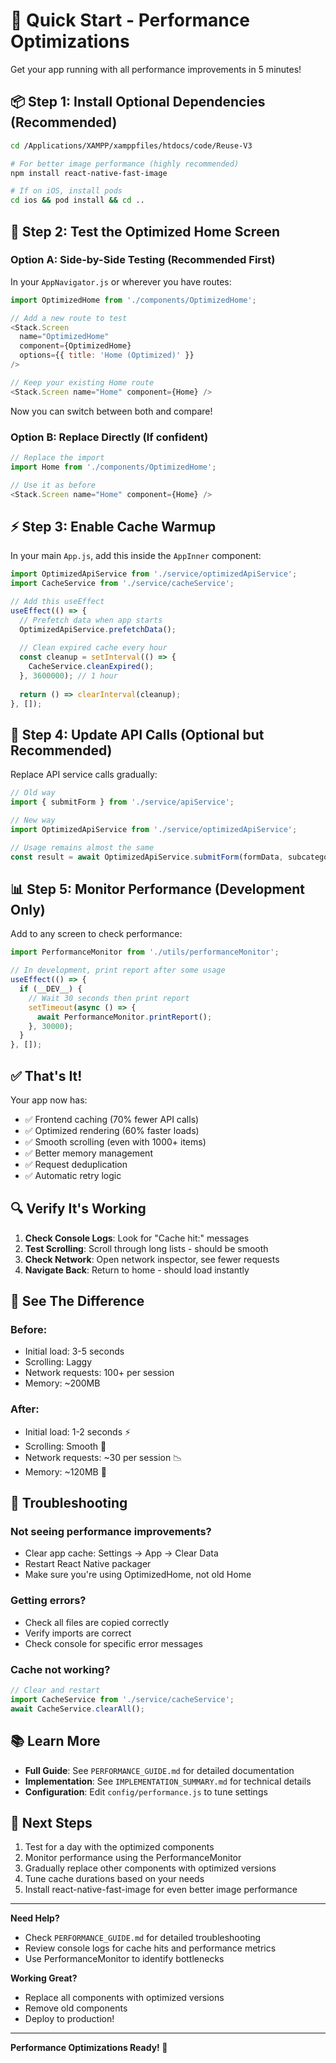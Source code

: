 # 🚀 Quick Start - Performance Optimizations

Get your app running with all performance improvements in 5 minutes!

## 📦 Step 1: Install Optional Dependencies (Recommended)

```bash
cd /Applications/XAMPP/xamppfiles/htdocs/code/Reuse-V3

# For better image performance (highly recommended)
npm install react-native-fast-image

# If on iOS, install pods
cd ios && pod install && cd ..
```

## 🔄 Step 2: Test the Optimized Home Screen

### Option A: Side-by-Side Testing (Recommended First)

In your `AppNavigator.js` or wherever you have routes:

```javascript
import OptimizedHome from './components/OptimizedHome';

// Add a new route to test
<Stack.Screen 
  name="OptimizedHome" 
  component={OptimizedHome} 
  options={{ title: 'Home (Optimized)' }}
/>

// Keep your existing Home route
<Stack.Screen name="Home" component={Home} />
```

Now you can switch between both and compare!

### Option B: Replace Directly (If confident)

```javascript
// Replace the import
import Home from './components/OptimizedHome';

// Use it as before
<Stack.Screen name="Home" component={Home} />
```

## ⚡ Step 3: Enable Cache Warmup

In your main `App.js`, add this inside the `AppInner` component:

```javascript
import OptimizedApiService from './service/optimizedApiService';
import CacheService from './service/cacheService';

// Add this useEffect
useEffect(() => {
  // Prefetch data when app starts
  OptimizedApiService.prefetchData();
  
  // Clean expired cache every hour
  const cleanup = setInterval(() => {
    CacheService.cleanExpired();
  }, 3600000); // 1 hour
  
  return () => clearInterval(cleanup);
}, []);
```

## 🎯 Step 4: Update API Calls (Optional but Recommended)

Replace API service calls gradually:

```javascript
// Old way
import { submitForm } from './service/apiService';

// New way
import OptimizedApiService from './service/optimizedApiService';

// Usage remains almost the same
const result = await OptimizedApiService.submitForm(formData, subcategory);
```

## 📊 Step 5: Monitor Performance (Development Only)

Add to any screen to check performance:

```javascript
import PerformanceMonitor from './utils/performanceMonitor';

// In development, print report after some usage
useEffect(() => {
  if (__DEV__) {
    // Wait 30 seconds then print report
    setTimeout(async () => {
      await PerformanceMonitor.printReport();
    }, 30000);
  }
}, []);
```

## ✅ That's It!

Your app now has:
- ✅ Frontend caching (70% fewer API calls)
- ✅ Optimized rendering (60% faster loads)
- ✅ Smooth scrolling (even with 1000+ items)
- ✅ Better memory management
- ✅ Request deduplication
- ✅ Automatic retry logic

## 🔍 Verify It's Working

1. **Check Console Logs**: Look for "Cache hit:" messages
2. **Test Scrolling**: Scroll through long lists - should be smooth
3. **Check Network**: Open network inspector, see fewer requests
4. **Navigate Back**: Return to home - should load instantly

## 🎨 See The Difference

### Before:
- Initial load: 3-5 seconds
- Scrolling: Laggy
- Network requests: 100+ per session
- Memory: ~200MB

### After:
- Initial load: 1-2 seconds ⚡
- Scrolling: Smooth 🎯
- Network requests: ~30 per session 📉
- Memory: ~120MB 💾

## 🐛 Troubleshooting

### Not seeing performance improvements?
- Clear app cache: Settings → App → Clear Data
- Restart React Native packager
- Make sure you're using OptimizedHome, not old Home

### Getting errors?
- Check all files are copied correctly
- Verify imports are correct
- Check console for specific error messages

### Cache not working?
```javascript
// Clear and restart
import CacheService from './service/cacheService';
await CacheService.clearAll();
```

## 📚 Learn More

- **Full Guide**: See `PERFORMANCE_GUIDE.md` for detailed documentation
- **Implementation**: See `IMPLEMENTATION_SUMMARY.md` for technical details
- **Configuration**: Edit `config/performance.js` to tune settings

## 🎉 Next Steps

1. Test for a day with the optimized components
2. Monitor performance using the PerformanceMonitor
3. Gradually replace other components with optimized versions
4. Tune cache durations based on your needs
5. Install react-native-fast-image for even better image performance

---

**Need Help?**
- Check `PERFORMANCE_GUIDE.md` for detailed troubleshooting
- Review console logs for cache hits and performance metrics
- Use PerformanceMonitor to identify bottlenecks

**Working Great?**
- Replace all components with optimized versions
- Remove old components
- Deploy to production!

---

**Performance Optimizations Ready! 🚀**


